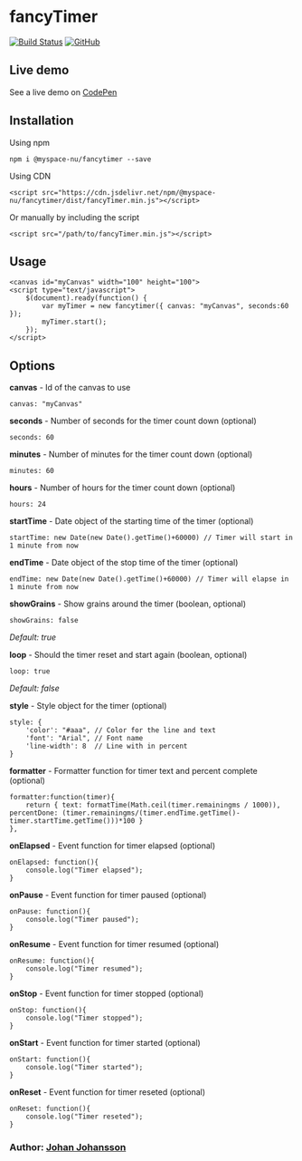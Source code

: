 # fancyTimer

[![Build Status](https://travis-ci.com/myspace-nu/fancyTimer.svg?branch=main)](https://travis-ci.com/myspace-nu/fancyTimer)
[![GitHub](https://img.shields.io/github/license/mashape/apistatus.svg)](https://github.com/myspace-nu/fancyTimer/blob/master/LICENSE)

## Live demo

See a live demo on [CodePen](https://codepen.io/myspace-nu/full/ZVEKyR)

## Installation

Using npm

	npm i @myspace-nu/fancytimer --save

Using CDN

	<script src="https://cdn.jsdelivr.net/npm/@myspace-nu/fancytimer/dist/fancyTimer.min.js"></script>

Or manually by including the script

	<script src="/path/to/fancyTimer.min.js"></script>

## Usage

	<canvas id="myCanvas" width="100" height="100">
	<script type="text/javascript">
		$(document).ready(function() {
			var myTimer = new fancytimer({ canvas: "myCanvas", seconds:60 });
			myTimer.start();
		});
	</script>

## Options

**canvas** - Id of the canvas to use

    canvas: "myCanvas"

**seconds** - Number of seconds for the timer count down (optional)

    seconds: 60

**minutes** - Number of minutes for the timer count down (optional)

    minutes: 60

**hours** - Number of hours for the timer count down (optional)

    hours: 24

**startTime** - Date object of the starting time of the timer (optional)

    startTime: new Date(new Date().getTime()+60000) // Timer will start in 1 minute from now

**endTime** - Date object of the stop time of the timer (optional)

    endTime: new Date(new Date().getTime()+60000) // Timer will elapse in 1 minute from now

**showGrains** - Show grains around the timer (boolean, optional)

    showGrains: false

*Default: true*

**loop** - Should the timer reset and start again (boolean, optional)

    loop: true

*Default: false*

**style** - Style object for the timer (optional)

    style: {
        'color': "#aaa", // Color for the line and text
        'font': "Arial", // Font name
        'line-width': 8  // Line with in percent
    }

**formatter** - Formatter function for timer text and percent complete (optional)

    formatter:function(timer){
        return { text: formatTime(Math.ceil(timer.remainingms / 1000)), percentDone: (timer.remainingms/(timer.endTime.getTime()-timer.startTime.getTime()))*100 }
    },

**onElapsed** - Event function for timer elapsed (optional)

    onElapsed: function(){
        console.log("Timer elapsed");
    }

**onPause** - Event function for timer paused (optional)

    onPause: function(){
        console.log("Timer paused");
    }

**onResume** - Event function for timer resumed (optional)

    onResume: function(){
        console.log("Timer resumed");
    }

**onStop** - Event function for timer stopped (optional)

    onStop: function(){
        console.log("Timer stopped");
    }

**onStart** - Event function for timer started (optional)

    onStart: function(){
        console.log("Timer started");
    }

**onReset** - Event function for timer reseted (optional)

    onReset: function(){
        console.log("Timer reseted");
    }

### Author: [Johan Johansson](https://github.com/myspace-nu)
